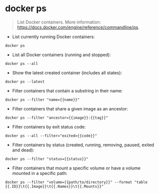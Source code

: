 # docker ps

> List Docker containers.
> More information: <https://docs.docker.com/engine/reference/commandline/ps>.

- List currently running Docker containers:

`docker ps`

- List all Docker containers (running and stopped):

`docker ps --all`

- Show the latest created container (includes all states):

`docker ps --latest`

- Filter containers that contain a substring in their name:

`docker ps --filter "name={{name}}"`

- Filter containers that share a given image as an ancestor:

`docker ps --filter "ancestor={{image}}:{{tag}}"`

- Filter containers by exit status code:

`docker ps --all --filter="exited={{code}}"`

- Filter containers by status (created, running, removing, paused, exited and dead):

`docker ps --filter "status={{status}}"`

- Filter containers that mount a specific volume or have a volume mounted in a specific path:

`docker ps --filter "volume={{path/to/directory}}" --format "table {{.ID}}\t{{.Image}}\t{{.Names}}\t{{.Mounts}}"`
